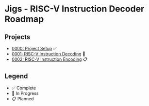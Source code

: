 # Jigs - RISC-V Instruction Decoder Roadmap

## Projects

- [0000: Project Setup](./projects/0000-project-setup.md) ✅
- [0001: RISC-V Instruction Decoding](./projects/0001-riscv-instruction-decoding.md) 🚧
- [0002: RISC-V Instruction Encoding](./projects/0002-riscv-instruction-encoding.md) 📋

## Legend

- ✅ Complete
- 🚧 In Progress
- 📋 Planned